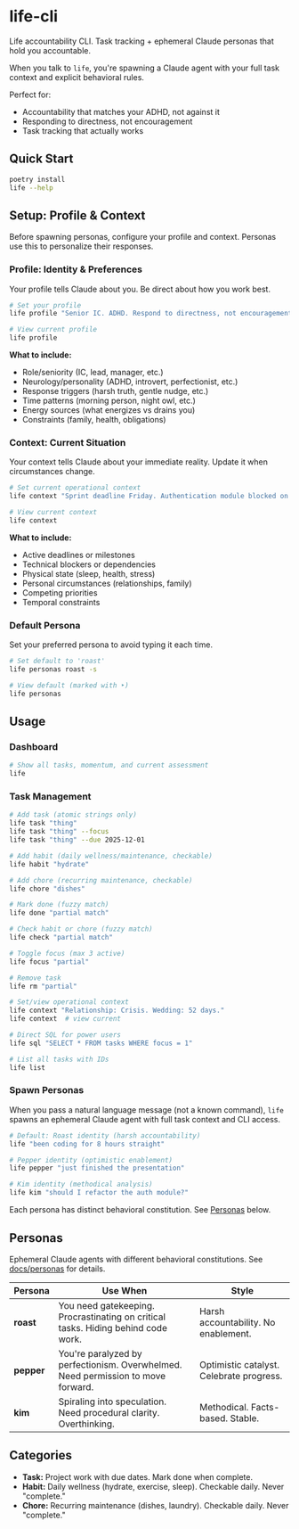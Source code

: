 # life-cli

Life accountability CLI. Task tracking + ephemeral Claude personas that hold you accountable.

When you talk to `life`, you're spawning a Claude agent with your full task context and explicit behavioral rules.

Perfect for:
- Accountability that matches your ADHD, not against it
- Responding to directness, not encouragement
- Task tracking that actually works

## Quick Start

```bash
poetry install
life --help
```

## Setup: Profile & Context

Before spawning personas, configure your profile and context. Personas use this to personalize their responses.

### Profile: Identity & Preferences

Your profile tells Claude about you. Be direct about how you work best.

```bash
# Set your profile
life profile "Senior IC. ADHD. Respond to directness, not encouragement. No meetings before noon. Coding energizes me. Writing drains me."

# View current profile
life profile
```

**What to include:**
- Role/seniority (IC, lead, manager, etc.)
- Neurology/personality (ADHD, introvert, perfectionist, etc.)
- Response triggers (harsh truth, gentle nudge, etc.)
- Time patterns (morning person, night owl, etc.)
- Energy sources (what energizes vs drains you)
- Constraints (family, health, obligations)

### Context: Current Situation

Your context tells Claude about your immediate reality. Update it when circumstances change.

```bash
# Set current operational context
life context "Sprint deadline Friday. Authentication module blocked on API responses. Running on 6h sleep. Relationship strain from work hours."

# View current context
life context
```

**What to include:**
- Active deadlines or milestones
- Technical blockers or dependencies
- Physical state (sleep, health, stress)
- Personal circumstances (relationships, family)
- Competing priorities
- Temporal constraints

### Default Persona

Set your preferred persona to avoid typing it each time.

```bash
# Set default to 'roast'
life personas roast -s

# View default (marked with ‣)
life personas
```

## Usage

### Dashboard
```bash
# Show all tasks, momentum, and current assessment
life
```

### Task Management
```bash
# Add task (atomic strings only)
life task "thing"
life task "thing" --focus
life task "thing" --due 2025-12-01

# Add habit (daily wellness/maintenance, checkable)
life habit "hydrate"

# Add chore (recurring maintenance, checkable)
life chore "dishes"

# Mark done (fuzzy match)
life done "partial match"

# Check habit or chore (fuzzy match)
life check "partial match"

# Toggle focus (max 3 active)
life focus "partial"

# Remove task
life rm "partial"

# Set/view operational context
life context "Relationship: Crisis. Wedding: 52 days."
life context  # view current

# Direct SQL for power users
life sql "SELECT * FROM tasks WHERE focus = 1"

# List all tasks with IDs
life list
```

### Spawn Personas

When you pass a natural language message (not a known command), `life` spawns an ephemeral Claude agent with full task context and CLI access.

```bash
# Default: Roast identity (harsh accountability)
life "been coding for 8 hours straight"

# Pepper identity (optimistic enablement)
life pepper "just finished the presentation"

# Kim identity (methodical analysis)
life kim "should I refactor the auth module?"
```

Each persona has distinct behavioral constitution. See [Personas](#personas) below.

## Personas

Ephemeral Claude agents with different behavioral constitutions. See [docs/personas](docs/personas/) for details.

| Persona | Use When | Style |
|---------|----------|-------|
| **roast** | You need gatekeeping. Procrastinating on critical tasks. Hiding behind code work. | Harsh accountability. No enablement. |
| **pepper** | You're paralyzed by perfectionism. Overwhelmed. Need permission to move forward. | Optimistic catalyst. Celebrate progress. |
| **kim** | Spiraling into speculation. Need procedural clarity. Overthinking. | Methodical. Facts-based. Stable. |

## Categories

- **Task:** Project work with due dates. Mark done when complete.
- **Habit:** Daily wellness (hydrate, exercise, sleep). Checkable daily. Never "complete."
- **Chore:** Recurring maintenance (dishes, laundry). Checkable daily. Never "complete."


